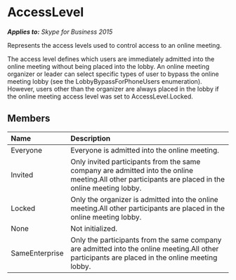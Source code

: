 
# AccessLevel


_**Applies to:** Skype for Business 2015_

Represents the access levels used to control access to an online meeting.
            

The access level defines which users are immediately admitted into the online meeting
without being placed into the lobby. An online meeting organizer or leader
can select specific types of user to bypass the online meeting lobby (see the LobbyBypassForPhoneUsers 
enumeration). However, users other than the organizer are always placed in the lobby if the online meeting access level
was set to AccessLevel.Locked.
            
## Members



|**Name**|**Description**|
|:-----|:-----|
|Everyone|Everyone is admitted into the online meeting.|
|Invited|Only invited participants from the same company are admitted into the online meeting.All other participants are placed in the online meeting lobby.|
|Locked|Only the organizer is admitted into the online meeting.All other participants are placed in the online meeting lobby.|
|None|Not initialized.|
|SameEnterprise|Only the participants from the same company are admitted into the online meeting.All other participants are placed in the online meeting lobby.|
